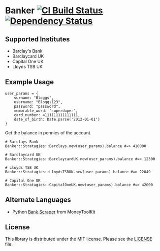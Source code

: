 # Banker [![CI Build Status](https://secure.travis-ci.org/kylewelsby/Banker.png?branch=master)][travis] [![Dependency Status](https://gemnasium.com/kylewelsby/Banker.png?travis)][gemnasium]

[travis]:http://travis-ci.org/kylewelsby/Banker
[gemnasium]:https://gemnasium.com/kylewelsby/Banker

## Supported Institutes

* Barclay's Bank
* Barclaycard UK
* Capital One UK
* Lloyds TSB UK

## Example Usage



	user_params = {
		surname: "Bloggs",
		username: "Bloggs123",
		password: "password",
		memorable_word: "superduper",
		card_number: 4111111111111111,
		date_of_birth: Date.parse('2012-01-01')
	}

Get the balance in pennies of the account.

    # Barclays Bank
	Banker::Stratagies::Barclays.new(user_params).balance #=> 410000

    # Barclaycard UK
    Banker::Strategies::BarclaycardUK.new(user_params).balance #=> 12300

	# Lloyds TSB UK
    Banker::Stratagies::LloydsTSBUK.new(user_params).balance #=> 22049

	# Capital One UK
    Banker::Stratagies::CapitalOneUK.new(user_params).balance #=> 42000

## Alternate Languages

* Python [Bank Scraper](https://github.com/MoneyToolkit/Bank-Scraper) from MoneyToolKit

## License

This library is distributed under the MIT license.  Please see the [LICENSE](https://github.com/kylewelsby/Banker/LICENSE.md) file.

